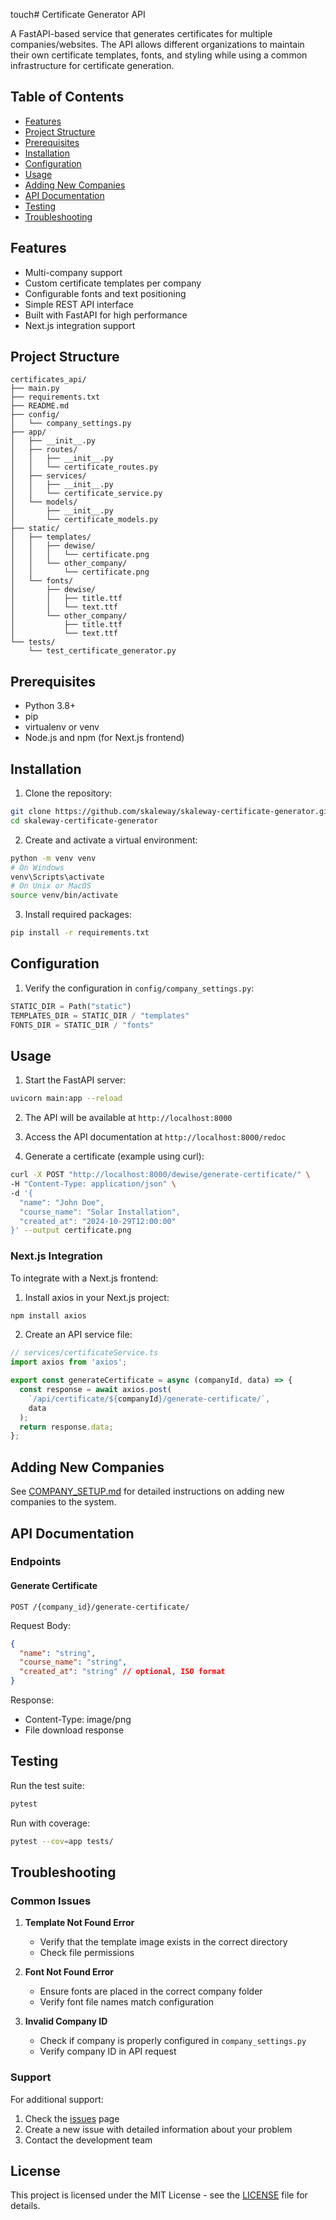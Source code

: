 touch# Certificate Generator API

A FastAPI-based service that generates certificates for multiple companies/websites. The API allows different organizations to maintain their own certificate templates, fonts, and styling while using a common infrastructure for certificate generation.

## Table of Contents

- [Features](#features)
- [Project Structure](#project-structure)
- [Prerequisites](#prerequisites)
- [Installation](#installation)
- [Configuration](#configuration)
- [Usage](#usage)
- [Adding New Companies](#adding-new-companies)
- [API Documentation](#api-documentation)
- [Testing](#testing)
- [Troubleshooting](#troubleshooting)

## Features

- Multi-company support
- Custom certificate templates per company
- Configurable fonts and text positioning
- Simple REST API interface
- Built with FastAPI for high performance
- Next.js integration support

## Project Structure

```
certificates_api/
├── main.py
├── requirements.txt
├── README.md
├── config/
│   └── company_settings.py
├── app/
│   ├── __init__.py
│   ├── routes/
│   │   ├── __init__.py
│   │   └── certificate_routes.py
│   ├── services/
│   │   ├── __init__.py
│   │   └── certificate_service.py
│   └── models/
│       ├── __init__.py
│       └── certificate_models.py
├── static/
│   ├── templates/
│   │   ├── dewise/
│   │   │   └── certificate.png
│   │   └── other_company/
│   │       └── certificate.png
│   └── fonts/
│       ├── dewise/
│       │   ├── title.ttf
│       │   └── text.ttf
│       └── other_company/
│           ├── title.ttf
│           └── text.ttf
└── tests/
    └── test_certificate_generator.py
```

## Prerequisites

- Python 3.8+
- pip
- virtualenv or venv
- Node.js and npm (for Next.js frontend)

## Installation

1. Clone the repository:
```bash
git clone https://github.com/skaleway/skaleway-certificate-generator.git
cd skaleway-certificate-generator
```

2. Create and activate a virtual environment:
```bash
python -m venv venv
# On Windows
venv\Scripts\activate
# On Unix or MacOS
source venv/bin/activate
```

3. Install required packages:
```bash
pip install -r requirements.txt
```


## Configuration

1. Verify the configuration in `config/company_settings.py`:
```python
STATIC_DIR = Path("static")
TEMPLATES_DIR = STATIC_DIR / "templates"
FONTS_DIR = STATIC_DIR / "fonts"
```

## Usage

1. Start the FastAPI server:
```bash
uvicorn main:app --reload
```

2. The API will be available at `http://localhost:8000`

3. Access the API documentation at `http://localhost:8000/redoc`

4. Generate a certificate (example using curl):
```bash
curl -X POST "http://localhost:8000/dewise/generate-certificate/" \
-H "Content-Type: application/json" \
-d '{
  "name": "John Doe",
  "course_name": "Solar Installation",
  "created_at": "2024-10-29T12:00:00"
}' --output certificate.png 
```

### Next.js Integration

To integrate with a Next.js frontend:

1. Install axios in your Next.js project:
```bash
npm install axios
```

2. Create an API service file:
```typescript
// services/certificateService.ts
import axios from 'axios';

export const generateCertificate = async (companyId, data) => {
  const response = await axios.post(
    `/api/certificate/${companyId}/generate-certificate/`,
    data
  );
  return response.data;
};
```

## Adding New Companies

See [COMPANY_SETUP.md](COMPANY_SETUP.md) for detailed instructions on adding new companies to the system.

## API Documentation

### Endpoints

#### Generate Certificate
```
POST /{company_id}/generate-certificate/
```

Request Body:
```json
{
  "name": "string",
  "course_name": "string",
  "created_at": "string" // optional, ISO format
}
```

Response:
- Content-Type: image/png
- File download response


## Testing

Run the test suite:
```bash
pytest
```

Run with coverage:
```bash
pytest --cov=app tests/
```

## Troubleshooting

### Common Issues

1. **Template Not Found Error**
   - Verify that the template image exists in the correct directory
   - Check file permissions

2. **Font Not Found Error**
   - Ensure fonts are placed in the correct company folder
   - Verify font file names match configuration

3. **Invalid Company ID**
   - Check if company is properly configured in `company_settings.py`
   - Verify company ID in API request

### Support

For additional support:
1. Check the [issues](https://github.com/skaleway/skaleway-certificate-generator/issues) page
2. Create a new issue with detailed information about your problem
3. Contact the development team

## License

This project is licensed under the MIT License - see the [LICENSE](LICENSE) file for details.
